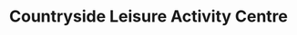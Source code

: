 ---
title: "Countryside Leisure Activity Centre"
address: "Countryside Leisure Activity Centre, Bonnettsrath, Kilkenny"
tel: "+353 (0)56 776 1791"
county: "Kilkenny"
category: "Archery"
type: "Content"
lat: "52.678382873535156"
lng: "-7.239559173583984"
---